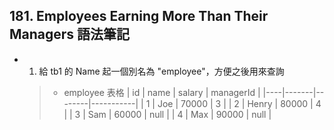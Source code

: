 ## 181. Employees Earning More Than Their Managers 語法筆記
* 1. 給 tb1 的 Name 起一個別名為 "employee"，方便之後用來查詢
  > * employee 表格
| id | name  | salary | managerId |
|----|-------|--------|-----------|
| 1  | Joe   | 70000  | 3         |
| 2  | Henry | 80000  | 4         |
| 3  | Sam   | 60000  | null      |
| 4  | Max   | 90000  | null      |

